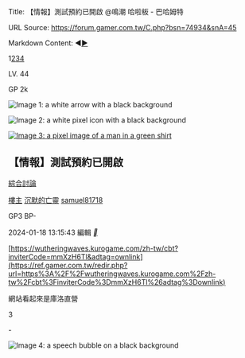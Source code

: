 Title: 【情報】測試預約已開啟 @鳴潮 哈啦板 - 巴哈姆特

URL Source: https://forum.gamer.com.tw/C.php?bsn=74934&snA=45

Markdown Content:
◄[►](https://forum.gamer.com.tw/C.php?page=2&bsn=74934&snA=45 "下一頁快速鍵：F8")

1[2](https://forum.gamer.com.tw/C.php?page=2&bsn=74934&snA=45)[3](https://forum.gamer.com.tw/C.php?page=3&bsn=74934&snA=45)[4](https://forum.gamer.com.tw/C.php?page=4&bsn=74934&snA=45)

LV. 44

GP 2k

![Image 1: a white arrow with a black background](https://i2.bahamut.com.tw/forum/icons/noob.png)

![Image 2: a white pixel icon with a black background](https://i2.bahamut.com.tw/forum/icons/human.png)

[![Image 3: a pixel image of a man in a green shirt](https://avatar2.bahamut.com.tw/avataruserpic/s/a/samuel81718/samuel81718.png)](https://home.gamer.com.tw/samuel81718)

【情報】測試預約已開啟
-----------

[綜合討論](https://forum.gamer.com.tw/B.php?bsn=74934&subbsn=15)

[樓主](https://forum.gamer.com.tw/Co.php?bsn=74934&sn=98&subbsn=15&bPage=0) [沉默的亡靈](https://home.gamer.com.tw/samuel81718) [samuel81718](https://home.gamer.com.tw/samuel81718)

GP3 BP\-

2024-01-18 13:15:43 編輯 [__](https://prj.gamer.com.tw/app2u/bahaapp.html "手機發文")

[https://wutheringwaves.kurogame.com/zh-tw/cbt?inviterCode=mmXzH6Tl&adtag=ownlink](https://ref.gamer.com.tw/redir.php?url=https%3A%2F%2Fwutheringwaves.kurogame.com%2Fzh-tw%2Fcbt%3FinviterCode%3DmmXzH6Tl%26adtag%3Downlink)

網站看起來是庫洛直營

3

\-

![Image 4: a speech bubble on a black background](https://i2.bahamut.com.tw/icon/msg_regular.png)